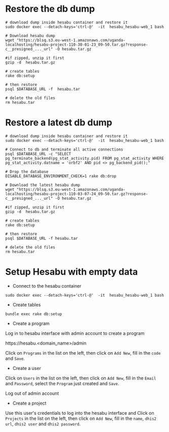 # Restore the db dump

```
# download dump inside hesabu container and restore it
sudo docker exec --detach-keys='ctrl-@'  -it  hesabu_hesabu-web_1 bash

# Download hesabu dump
wget "https://blsq.s3.eu-west-1.amazonaws.com/uganda-localhosting/hesabu-project-110-30-01-23_09-50.tar.gz?response-c__presigned_..._url" -O hesabu.tar.gz

#if zipped, unzip it first
gzip -d  hesabu.tar.gz

# create tables
rake db:setup

# then restore
psql $DATABASE_URL -f  hesabu.tar

# delete the old files
rm hesabu.tar

```

# Restore a latest db dump

```
# download dump inside hesabu container and restore it
sudo docker exec --detach-keys='ctrl-@'  -it  hesabu_hesabu-web_1 bash

# Connect to db and terminate all active connections 
psql $DATABASE_URL -c "SELECT pg_terminate_backend(pg_stat_activity.pid) FROM pg_stat_activity WHERE pg_stat_activity.datname = 'orbf2' AND pid <> pg_backend_pid();"

# Drop the database
DISABLE_DATABASE_ENVIRONMENT_CHECK=1 rake db:drop

# Download the latest hesabu dump
wget "https://blsq.s3.eu-west-1.amazonaws.com/uganda-localhosting/hesabu-project-110-03-07-24_09-50.tar.gz?response-c__presigned_..._url" -O hesabu.tar.gz

#if zipped, unzip it first
gzip -d  hesabu.tar.gz

# create tables
rake db:setup

# then restore
psql $DATABASE_URL -f hesabu.tar

# delete the old files
rm hesabu.tar

```

# Setup Hesabu with empty data

- Connect to the hesabu container
```
sudo docker exec --detach-keys='ctrl-@'  -it  hesabu_hesabu-web_1 bash
```

- Create tables
```
bundle exec rake db:setup
```

- Create a program

Log in to hesabu interface with admin account to create a program

https://hesabu.<domain_name>/admin

Click on `Programs` in the list on the left, then click on `Add New`, fill in the `code` and `Save`.

- Create a user

Click on `Users` in the list on the left, then click on `Add New`, fill in the `Email` and `Password`, select the `Program` just created and `Save`.

Log out of admin account

- Create a project

Use this user's credentials to log into the hesabu interface and Click on `Projects` in the list on the left, then click on `Add New`, fill in the `name`, `dhis2 url`, `dhis2 user` and `dhis2 password`.


